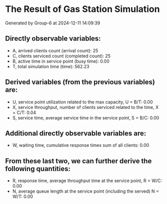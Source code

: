 # The Result of Gas Station Simulation

Generated by Group-6 at  2024-12-11 14:09:39

## Directly observable variables: 

- A, arrived clients count (arrival count): 25
- C, clients serviced count (completed count): 25
- B, active time in service point (busy time): 0.00
- T, total simulation time (time): 562.23
## Derived variables (from the previous variables) are:

- U, service point utilization related to the max capacity, U = B/T: 0.00
- X, service throughput, number of clients serviced related to the time, X = C/T: 0.04
- S, service time, average service time in the service point, S = B/C: 0.00
## Additional directly observable variables are:

- W, waiting time, cumulative response times sum of all clients: 0.00
## From these last two, we can further derive the following quantities:

- R, response time, average throughput time at the service point, R = W/C: 0.00
- N, average queue length at the service point (including the served) N = W/T: 0.00
